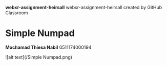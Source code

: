 **webxr-assignment-heirsall**
webxr-assignment-heirsall created by GitHub Classroom

# Simple Numpad
**Mochamad Thiesa Nabil**
0511174000194

![alt text](/Simple Numpad.png)
